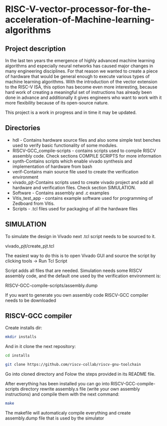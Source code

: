 # RISC-V-vector-processor-for-the-acceleration-of-Machine-learning-algorithms

## Project description

In the last ten years the emergence of highly advanced machine learning algorithms
and especially neural networks has caused major changes in many engineering disciplines.
For that reason we  wanted to create a piece of hardware that would be general enough
to execute various types of machine learning algorithms.
With the introduction of the vector extension to the RISC-V ISA, this option has become
even more interesting, because hard work of creating a meaningful set of instructions has
already been done in advance and additionally it gives engineers who want to work with it
more flexibility because of its open-source nature.

This project is a work in progress and in time it may be updated.

## Directories
* hdl - Contains hardware source files and also some simple test benches used to verify
         basic functionality of some modules.
* RISCV-GCC_compile-scripts - contains scripts used to compile RISCV assembly code.
                               Check sections COMPILE SCRIPTS for more information
* synth-Contains scripts which enable vivado synthesis and implementation of hardware
         from bash
* verif-Contains main source file used to create the verification environment
* vivado_pjt-Contains scripts used to create vivado project and add all hardware and verification files.
              Check section SIMULATION.
* Software - Contains assembly and .c examples
* Vitis_test_app - contains example software used for programming of Zedboard from Vitis.
* Scripts - .tcl files used for packaging of all the hardware files

	      
## SIMULATION

To simulate the design in Vivado next .tcl script needs to be sourced to it.

  vivado_pjt/create_pjt.tcl

The easiest way to do this is to open Vivado GUI and source the script by
clicking tools -> Run Tcl Script

Script adds all files that are needed. Simulation needs some RISCV assembly code,
and the default one used by the verification environment is:

RISCV-GCC-compile-scripts/assembly.dump

If you want to generate you own assembly code RISCV-GCC compiler needs to be downloaded

## RISCV-GCC compiler

Create installs dir:

```bash
mkdir installs
```

And in it clone the next repository:

```bash
cd installs

git clone https://github.com/riscv-collab/riscv-gnu-toolchain
```
Go into cloned directory and Folow the steps provided in its README file.

After everything has been installed you can go into RISCV-GCC-compile-scripts directory
rewrite assembly.s file (write your own assembly instructions) and compile them
with the next command:

```bash
make
```

The makefile will automaticaly compile everything and create assembly.dump file that
is used by the simulator







  
